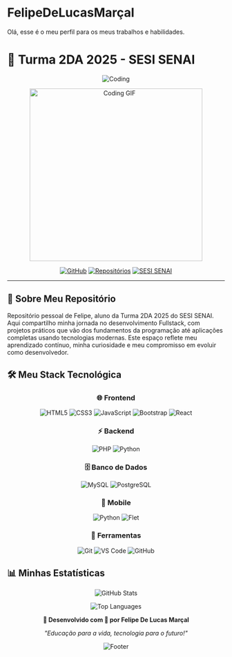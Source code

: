 # FelipeDeLucasMarçal
Olá, esse é o meu perfil para os meus trabalhos e habilidades.
# 🚀 Turma 2DA 2025 - SESI SENAI

<div align="center">
  
  ![Coding](https://readme-typing-svg.herokuapp.com?font=Fira+Code&size=32&duration=2800&pause=2000&color=FF6B35&center=true&vCenter=true&width=940&lines=Bem-vindos+ao+Meu+GitHub!;Fullstack+Dev+Explorando+IA+e+Segurança+Digital!)
  
  <img src="https://media.giphy.com/media/qgQUggAC3Pfv687qPC/giphy.gif" width="400" alt="Coding GIF"/>
  
  [![GitHub](https://img.shields.io/badge/GitHub-FelipeDeLucas-181717?style=for-the-badge&logo=github)](https://github.com/FelipeDeLucas)
  [![Repositórios](https://img.shields.io/badge/Repositórios-6+-FF6B35?style=for-the-badge)](https://github.com/FelipeDeLucas)
  [![SESI SENAI](https://img.shields.io/badge/SESI_SENAI-2025-0052CC?style=for-the-badge)](https://github.com/SesiSenaiDA2025)

</div>

---

## 🎯 Sobre Meu Repositório

Repositório pessoal de Felipe, aluno da Turma 2DA 2025 do SESI SENAI. Aqui compartilho minha jornada no desenvolvimento Fullstack, com projetos práticos que vão dos fundamentos da programação até aplicações completas usando tecnologias modernas. Este espaço reflete meu aprendizado contínuo, minha curiosidade e meu compromisso em evoluir como desenvolvedor.

## 🛠️ Meu Stack Tecnológica

<div align="center">

### 🌐 Frontend
![HTML5](https://img.shields.io/badge/HTML5-E34F26?style=for-the-badge&logo=html5&logoColor=white)
![CSS3](https://img.shields.io/badge/CSS3-1572B6?style=for-the-badge&logo=css3&logoColor=white)
![JavaScript](https://img.shields.io/badge/JavaScript-F7DF1E?style=for-the-badge&logo=javascript&logoColor=black)
![Bootstrap](https://img.shields.io/badge/Bootstrap-563D7C?style=for-the-badge&logo=bootstrap&logoColor=white)
![React](https://img.shields.io/badge/React-20232A?style=for-the-badge&logo=react&logoColor=61DAFB)

### ⚡ Backend
![PHP](https://img.shields.io/badge/PHP-777BB4?style=for-the-badge&logo=php&logoColor=white)
![Python](https://img.shields.io/badge/Python-3776AB?style=for-the-badge&logo=python&logoColor=white)

### 🗄️ Banco de Dados
![MySQL](https://img.shields.io/badge/MySQL-00000F?style=for-the-badge&logo=mysql&logoColor=white)
![PostgreSQL](https://img.shields.io/badge/PostgreSQL-316192?style=for-the-badge&logo=postgresql&logoColor=white)

### 📱 Mobile
![Python](https://img.shields.io/badge/Python_Flet-3776AB?style=for-the-badge&logo=python&logoColor=white)
![Flet](https://img.shields.io/badge/Flet-FF6B35?style=for-the-badge&logo=flutter&logoColor=white)

### 🔧 Ferramentas
![Git](https://img.shields.io/badge/Git-E34F26?style=for-the-badge&logo=git&logoColor=white)
![VS Code](https://img.shields.io/badge/VS_Code-0078D4?style=for-the-badge&logo=visual%20studio%20code&logoColor=white)
![GitHub](https://img.shields.io/badge/GitHub-181717?style=for-the-badge&logo=github&logoColor=white)

</div>


## 📊 Minhas Estatísticas

<div align="center">
  
  ![GitHub Stats](https://github-readme-stats.vercel.app/api?username=FelipeDeLucas&show_icons=true&theme=tokyonight&count_private=true)
  
  ![Top Languages](https://github-readme-stats.vercel.app/api/top-langs/?username=SesiSenaiDA2025&layout=compact&theme=tokyonight)

</div>


<div align="center">
  
  **🌟 Desenvolvido com 💜 por Felipe De Lucas Marçal**
  
  *"Educação para a vida, tecnologia para o futuro!"*
  
  ![Footer](https://capsule-render.vercel.app/api?type=waving&color=0052CC&height=100&section=footer)

</div>
